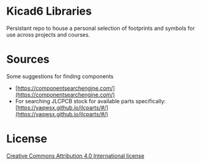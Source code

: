# Kicad6 Libraries

Persistant repo to house a personal selection of footprints and symbols for use across projects and courses.

# Sources
Some suggestions for finding components
* [https://componentsearchengine.com/](https://componentsearchengine.com/)
* For searching JLCPCB stock for available parts specifically: [https://yaqwsx.github.io/jlcparts/#/](https://yaqwsx.github.io/jlcparts/#/)

# License
[Creative Commons Attribution 4.0 International license](https://choosealicense.com/licenses/cc-by-4.0/)
